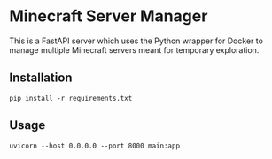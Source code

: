 # Minecraft Server Manager

This is a FastAPI server which uses the Python wrapper for Docker to manage multiple Minecraft servers meant for temporary exploration.

## Installation

`pip install -r requirements.txt`

## Usage

`uvicorn --host 0.0.0.0 --port 8000 main:app`
